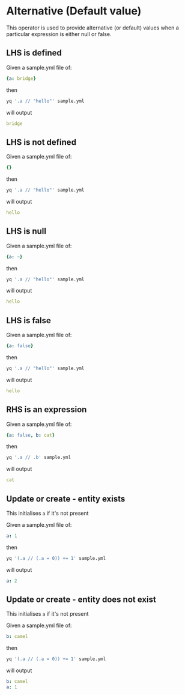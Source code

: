 # Alternative (Default value)

This operator is used to provide alternative (or default) values when a particular expression is either null or false.

## LHS is defined
Given a sample.yml file of:
```yaml
{a: bridge}
```
then
```bash
yq '.a // "hello"' sample.yml
```
will output
```yaml
bridge
```

## LHS is not defined
Given a sample.yml file of:
```yaml
{}
```
then
```bash
yq '.a // "hello"' sample.yml
```
will output
```yaml
hello
```

## LHS is null
Given a sample.yml file of:
```yaml
{a: ~}
```
then
```bash
yq '.a // "hello"' sample.yml
```
will output
```yaml
hello
```

## LHS is false
Given a sample.yml file of:
```yaml
{a: false}
```
then
```bash
yq '.a // "hello"' sample.yml
```
will output
```yaml
hello
```

## RHS is an expression
Given a sample.yml file of:
```yaml
{a: false, b: cat}
```
then
```bash
yq '.a // .b' sample.yml
```
will output
```yaml
cat
```

## Update or create - entity exists
This initialises `a` if it's not present

Given a sample.yml file of:
```yaml
a: 1
```
then
```bash
yq '(.a // (.a = 0)) += 1' sample.yml
```
will output
```yaml
a: 2
```

## Update or create - entity does not exist
This initialises `a` if it's not present

Given a sample.yml file of:
```yaml
b: camel
```
then
```bash
yq '(.a // (.a = 0)) += 1' sample.yml
```
will output
```yaml
b: camel
a: 1
```

